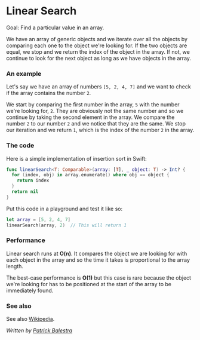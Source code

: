 # Linear Search

Goal: Find a particular value in an array.

We have an array of generic objects and we iterate over all the objects by comparing each one to the object we're looking for. If the two objects are equal, we stop and we return the index of the object in the array. If not, we continue to look for the next object as long as we have objects in the array.

### An example

Let's say we have an array of numbers `[5, 2, 4, 7]` and we want to check if the array contains the number `2`.

We start by comparing the first number in the array, `5` with the number we're looking for, `2`. They are obviously not the same number and so we continue by taking the second element in the array. We compare the number `2` to our number `2` and we notice that they are the same. We stop our iteration and we return `1`, which is the index of the number `2` in the array.

### The code

Here is a simple implementation of insertion sort in Swift:

```swift
func linearSearch<T: Comparable>(array: [T], _ object: T) -> Int? {
  for (index, obj) in array.enumerate() where obj == object {
    return index
  }
  return nil
}
```

Put this code in a playground and test it like so:

```swift
let array = [5, 2, 4, 7]
linearSearch(array, 2) 	// This will return 1
```

### Performance

Linear search runs at **O(n)**. It compares the object we are looking for with each object in the array and so the time it takes is proportional to the array length.

The best-case performance is **O(1)** but this case is rare because the object we're looking for has to be positioned at the start of the array to be immediately found.

### See also

See also [Wikipedia](https://en.wikipedia.org/wiki/Linear_search).

*Written by [Patrick Balestra](http://www.github.com/BalestraPatrick)*
